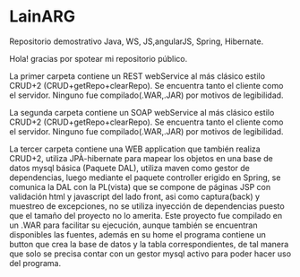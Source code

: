 # LainARG
Repositorio demostrativo Java, WS, JS,angularJS, Spring, Hibernate.

Hola! gracias por spotear mi repositorio público. 

La primer carpeta contiene un REST webService al más clásico estilo CRUD+2 (CRUD+getRepo+clearRepo). Se encuentra tanto el cliente como el servidor. Ninguno fue compilado(.WAR,.JAR) por motivos de legibilidad. 

La segunda carpeta contiene un SOAP webService al más clásico estilo CRUD+2 (CRUD+getRepo+clearRepo). Se encuentra tanto el cliente como el servidor. Ninguno fue compilado(.WAR,.JAR) por motivos de legibilidad. 

La tercer carpeta contiene una WEB application que también realiza CRUD+2, utiliza JPÀ-hibernate para mapear los objetos en una base de datos mysql básica (Paquete DAL), utiliza maven como gestor de dependencias, luego mediante el paquete controller erigido en Spring, se comunica la DAL con la PL(vista) que se compone de páginas JSP con validación html y javascript del lado front, asi como captura(back) y muestreo de excepciones, no se utiliza inyección de dependencias puesto que el tamaño del proyecto no lo amerita. Este proyecto fue compilado en un .WAR para facilitar su ejecución, aunque también se encuentran disponibles las fuentes, además en su home el programa contiene un button que crea la base de datos y la tabla correspondientes, de tal manera
que solo se precisa contar con un gestor mysql activo para poder hacer uso del programa.     

